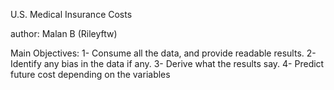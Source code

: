 U.S. Medical Insurance Costs

author: Malan B (Rileyftw)

Main Objectives:
1- Consume all the data, and provide readable results.
2- Identify any bias in the data if any.
3- Derive what the results say.
4- Predict future cost depending on the variables
